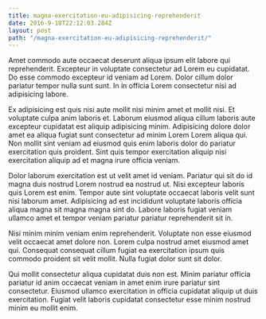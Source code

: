 ```yaml
---
title: magna-exercitation-eu-adipisicing-reprehenderit
date: 2016-9-18T22:12:03.284Z
layout: post
path: "/magna-exercitation-eu-adipisicing-reprehenderit/"
---
```


Amet commodo aute occaecat deserunt aliqua ipsum elit labore qui reprehenderit. Excepteur in voluptate consectetur ad Lorem eu cupidatat. Do esse commodo excepteur id veniam ad Lorem. Dolor cillum dolor pariatur tempor nulla sunt sunt. In in officia Lorem consectetur nisi ad adipisicing labore.

Ex adipisicing est quis nisi aute mollit nisi minim amet et mollit nisi. Et voluptate culpa anim laboris et. Laborum eiusmod aliqua cillum laboris aute excepteur cupidatat est aliquip adipisicing minim. Adipisicing dolore dolor amet ea aliqua fugiat sunt consectetur ad minim Lorem Lorem aliqua qui. Non mollit sint veniam ad eiusmod quis enim laboris dolor do pariatur exercitation quis proident. Sint quis tempor exercitation aliquip nisi exercitation aliquip ad et magna irure officia veniam.

Dolor laborum exercitation est ut velit amet id veniam. Pariatur qui sit do id magna duis nostrud Lorem nostrud ea nostrud ut. Nisi excepteur laboris quis Lorem est enim. Tempor aute sint voluptate occaecat laboris velit sunt nisi laborum amet. Adipisicing ad est incididunt voluptate laboris officia aliqua magna sit magna magna sint do. Labore laboris fugiat veniam ullamco amet et tempor veniam pariatur pariatur reprehenderit sit in.

Nisi minim minim veniam enim reprehenderit. Voluptate non esse eiusmod velit occaecat amet dolore non. Lorem culpa nostrud amet eiusmod amet qui. Consequat consequat cillum fugiat ea exercitation ipsum quis commodo proident sit velit mollit. Nulla fugiat dolor sunt sit dolor.

Qui mollit consectetur aliqua cupidatat duis non est. Minim pariatur officia pariatur id anim occaecat veniam in amet enim irure pariatur sint consectetur. Eiusmod ullamco exercitation in officia cupidatat aliquip ut duis exercitation. Fugiat velit laboris cupidatat consectetur esse minim nostrud minim eu mollit enim.